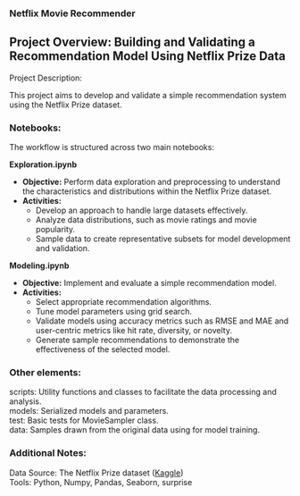 ### Netflix Movie Recommender 
## Project Overview: Building and Validating a Recommendation Model Using Netflix Prize Data
Project Description:

This project aims to develop and validate a simple recommendation system using the Netflix Prize dataset. 

### Notebooks: 
The workflow is structured across two main notebooks:

**Exploration.ipynb**
- **Objective:** Perform data exploration and preprocessing to understand the characteristics and distributions within the Netflix Prize dataset.
- **Activities:**
  * Develop an approach to handle large datasets effectively.
  * Analyze data distributions, such as movie ratings and movie popularity.
  * Sample data to create representative subsets for model development and validation.

**Modeling.ipynb**
- **Objective:** Implement and evaluate a simple recommendation model.
- **Activities:**
  * Select appropriate recommendation algorithms.
  * Tune model parameters using grid search.
  * Validate models using accuracy metrics such as RMSE and MAE and user-centric metrics like hit rate, diversity, or novelty.
  * Generate sample recommendations to demonstrate the effectiveness of the selected model.

### Other elements: 

scripts: Utility functions and classes to facilitate the data processing and analysis. \
models: Serialized models and parameters. \
test: Basic tests for MovieSampler class. \
data: Samples drawn from the original data using for model training. 

### Additional Notes: 

Data Source: The Netflix Prize dataset ([Kaggle](https://www.kaggle.com/datasets/evanschreiner/netflix-movie-ratings?select=Netflix_User_Ratings.csv)) \
Tools: Python, Numpy, Pandas, Seaborn, surprise